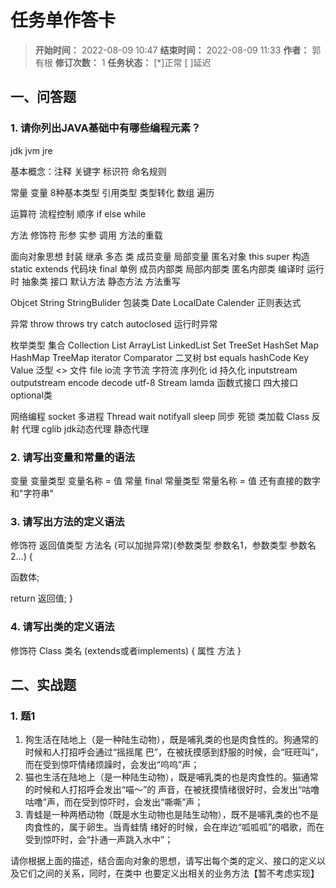 [//]: # (注释
  Date: 2022-08-10 14:19:36
  LastEditors: gyg
  LastEditTime: 2022-08-10 15:08:30
  FilePath: \note\markdown\郭有根-第二十四章作业.md
)

# 任务单作答卡

>**开始时间：** 2022-08-09 10:47 **结束时间：** 2022-08-09 11:33
**作者：** 郭有根 **修订次数：** 1 **任务状态：** [*]正常 [ ]延迟

## 一、问答题

### 1. 请你列出JAVA基础中有哪些编程元素？

jdk jvm jre 

基本概念：注释 关键字 标识符 命名规则

常量 变量  8种基本类型 引用类型 类型转化 数组 遍历

运算符  流程控制  顺序 if else while  

方法 修饰符 形参 实参 调用 方法的重载

面向对象思想 封装 继承 多态 类  成员变量 局部变量 匿名对象  this super 构造  static extends 代码块  final 单例 成员内部类 局部内部类 匿名内部类 编译时 运行时 抽象类 接口 默认方法 静态方法  方法重写

Objcet String StringBulider 包装类 Date LocalDate Calender 正则表达式 

异常 throw throws try catch autoclosed 运行时异常 

枚举类型 
集合 Collection List ArrayList LinkedList Set TreeSet HashSet  Map HashMap TreeMap iterator Comparator 二叉树 bst  equals hashCode Key Value
泛型 <> 文件 file io流 字节流 字符流 序列化 id  持久化  inputstream outputstream  encode decode utf-8 Stream lamda 函数式接口 四大接口 optional类 

网络编程 socket 多进程 Thread wait notifyall sleep 同步  死锁 类加载 Class 反射 代理 cglib jdk动态代理 静态代理 

### 2. 请写出变量和常量的语法

变量  变量类型 变量名称 = 值
常量 final 常量类型 常量名称 = 值    还有直接的数字和"字符串"

### 3. 请写出方法的定义语法

修饰符 返回值类型 方法名 (可以加抛异常)(参数类型 参数名1，参数类型 参数名2…) {

函数体;

return 返回值;
}

### 4. 请写出类的定义语法

修饰符 Class 类名 (extends或者implements) {
  属性
  方法
}

## 二、实战题

### 1. 题1

1. 狗生活在陆地上（是一种陆生动物），既是哺乳类的也是肉食性的。狗通常的时候和人打招呼会通过“摇摇尾
巴”，在被抚摸感到舒服的时候，会“旺旺叫”，而在受到惊吓情绪烦躁时，会发出“呜呜”声；
2. 猫也生活在陆地上（是一种陆生动物），既是哺乳类的也是肉食性的。猫通常的时候和人打招呼会发出“喵～”的
声音，在被抚摸情绪很好时，会发出“咕噜咕噜”声，而在受到惊吓时，会发出“嘶嘶”声；
3. 青蛙是一种两栖动物（既是水生动物也是陆生动物），既不是哺乳类的也不是肉食性的，属于卵生。当青蛙情
绪好的时候，会在岸边“呱呱呱”的唱歌，而在受到惊吓时，会“扑通一声跳入水中”；

请你根据上面的描述，结合面向对象的思想，请写出每个类的定义、接口的定义以及它们之间的关系，同时，在类中
也要定义出相关的业务方法【暂不考虑实现】


